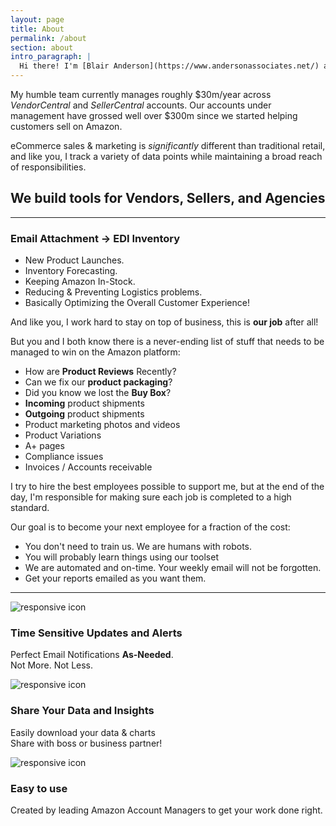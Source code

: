```yaml
---
layout: page
title: About
permalink: /about
section: about
intro_paragraph: |
  Hi there! I'm [Blair Anderson](https://www.andersonassociates.net/) and like you, I'm responsible for pushing Amazon **sales** _(and profits)_ up and to the right on <u style="color: orange;">Amazon</u>!
---
```


My humble team currently manages roughly $30m/year across _VendorCentral_ and _SellerCentral_ accounts. Our accounts under management have grossed well over $300m since we started helping customers sell on Amazon.

eCommerce sales & marketing is _significantly_ different than traditional retail, and like you, I track a variety of data points while maintaining a broad reach of responsibilities.

## We build tools for Vendors, Sellers, and Agencies

---

### **Email Attachment** -> **EDI Inventory**

- New Product Launches.
- Inventory Forecasting.
- Keeping <span class="underline amazon"><span class="near-black">Amazon</span></span> <span class="fw9">In-Stock</span>.
- Reducing & Preventing Logistics problems.
- Basically Optimizing the Overall Customer Experience!

And like you, I work hard to stay on top of business, this is **our job** after all!

But you and I both know there is a never-ending list of stuff that needs to be managed to win on the <span class="underline amazon"><span class="near-black">Amazon</span></span> platform:

- How are **Product Reviews** Recently?
- Can we fix our **product packaging**?
- Did you know we lost the **Buy Box**?
- **Incoming** product shipments
- **Outgoing** product shipments
- Product marketing photos and videos
- Product Variations
- A+ pages
- Compliance issues
- Invoices / Accounts receivable

I try to hire the best employees possible to support me, but at the end of the day, I'm responsible for making sure each job is completed to a high standard.

Our goal is to become your next employee for a fraction of the cost:

- You don't need to train us. We are humans with robots.
- You will probably learn things using our toolset
- We are automated and on-time. Your weekly email will not be forgotten.
- Get your reports emailed as you want them.

---

![responsive icon](//microicon-clone.vercel.app/tv/99/076bff)

### Time Sensitive Updates and Alerts

Perfect Email Notifications **As-Needed**.  
Not More. Not Less.

![responsive icon](//microicon-clone.vercel.app/insert_chart/99/076bff)

### Share Your Data and Insights

Easily download your data & charts  
Share with boss or business partner!

![responsive icon](//microicon-clone.vercel.app/done_all/99/076bff)

### Easy to use

Created by leading Amazon Account Managers to get your work done right.
